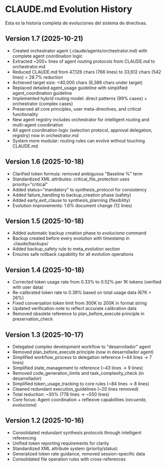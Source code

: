 # CLAUDE.md Evolution History

Esta es la historia completa de evoluciones del sistema de directivas.

## Version 1.7 (2025-10-21)
- Created orchestrator agent (.claude/agents/orchestrator.md) with complete agent coordination logic
- Extracted ~200+ lines of agent routing protocols from CLAUDE.md to orchestrator.md
- Reduced CLAUDE.md from 47,126 chars (766 lines) to 33,612 chars (542 lines) = 28.7% reduction
- Achieved target size: <40,000 chars (6,388 chars under target)
- Replaced detailed agent_usage guideline with simplified agent_coordination guideline
- Implemented hybrid routing model: direct patterns (99% cases) + orchestrator (complex cases)
- Preserved all core principles, user meta-directives, and critical functionality
- New agent registry includes orchestrator for intelligent routing and multi-agent coordination
- All agent coordination logic (selection protocol, approval delegation, registry) now in orchestrator.md
- System more modular: routing rules can evolve without touching CLAUDE.md

## Version 1.6 (2025-10-18)
- Clarified token formula: removed ambiguous "Baseline %" term
- Standardized XML attributes: critical_file_protection uses priority="critical"
- Added status="mandatory" to synthesis_protocol for consistency
- Added failure_handling to backup_creation phase (safety)
- Added early_exit_clause to synthesis_planning (flexibility)
- Evolution improvements: 1.6% document change (12 lines)

## Version 1.5 (2025-10-18)
- Added automatic backup creation phase to *evoluciona* command
- Backup created before every evolution with timestamp in .claude/backups/
- Added backup_safety rule to meta_evolution section
- Ensures safe rollback capability for all evolution operations

## Version 1.4 (2025-10-18)
- Corrected token usage rate from 0.33% to 0.52% per 1K tokens (verified with user data)
- Re-calibrated token rate to 0.39% based on total usage data (67K = 26%)
- Fixed conversation token limit from 300K to 200K in format string
- Updated verification note to reflect accurate calibration data
- Removed obsolete reference to plan_before_execute principle in preservation_check

## Version 1.3 (2025-10-17)
- Delegated complex development workflow to "desarrollador" agent
- Removed plan_before_execute principle (now in desarrollador agent)
- Simplified workflow_process to delegation reference (~44 lines → 7 lines)
- Simplified state_management to reference (~43 lines → 9 lines)
- Removed code_generation_limits and task_complexity_check (in desarrollador)
- Simplified token_usage_tracking to core rules (~84 lines → 8 lines)
- Cleaned redundant execution_guidelines (~20 lines removed)
- Total reduction: ~30% (778 lines → ~550 lines)
- Core focus: Agent coordination + reflexive capabilities (*recuerda*, *evoluciona*)

## Version 1.2 (2025-10-16)
- Consolidated redundant synthesis protocols through intelligent referencing
- Unified token reporting requirements for clarity
- Standardized XML attribute system (priority/status)
- Generalized token rate guidance, removed session-specific data
- Consolidated file operation rules with cross-references
